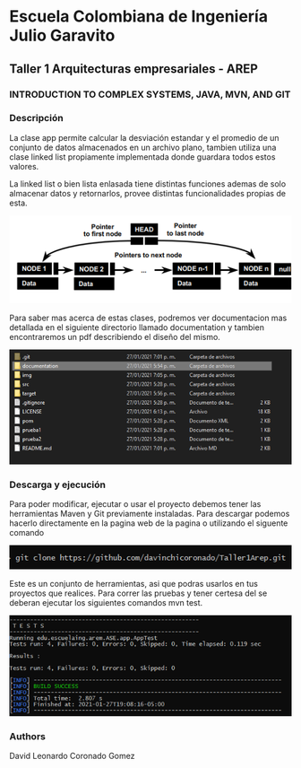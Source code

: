 # Escuela Colombiana de Ingeniería Julio Garavito 

## Taller 1 Arquitecturas empresariales - AREP
### INTRODUCTION TO COMPLEX SYSTEMS, JAVA, MVN, AND GIT


### Descripción
La clase app  permite calcular la desviación estandar y el promedio de un
conjunto de datos almacenados en un archivo plano, tambien utiliza una clase linked
list propiamente implementada donde guardara todos estos valores.

La linked list o bien lista enlasada tiene distintas funciones ademas de solo almacenar 
datos y retornarlos, provee distintas funcionalidades propias de esta.

  ![](img/linkedlist.png)

Para saber mas acerca de estas clases, podremos ver documentacion mas detallada  en el  siguiente directorio llamado documentation y
tambien encontraremos un pdf describiendo el diseño del mismo.

  ![](img/documentation.png)

### Descarga y ejecución

Para poder modificar, ejecutar o usar el proyecto debemos tener las herramientas Maven y Git previamente instaladas.
Para descargar podemos hacerlo directamente en la pagina web de la pagina o utilizando el siguente comando

  ![](img/gitclone.png)

Este es un conjunto de herramientas, asi que podras usarlos en tus proyectos que realices. Para correr las pruebas y 
tener certesa del se deberan ejecutar los siguientes comandos mvn test.


  ![](img/test.png)


### Authors

David Leonardo Coronado Gomez
  
  



